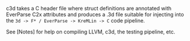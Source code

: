 c3d takes a C header file where struct definitions are annotated with EverParse
C2x attributes and produces a .3d file suitable for injecting into the `3d -> F*
/ EverParse -> KreMLin -> C` code pipeline.

See [Notes] for help on compiling LLVM, c3d, the testing pipeline, etc.

